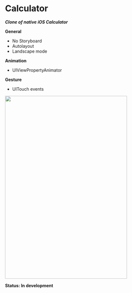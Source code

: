 # Calculator

***Clone of native iOS Calculator***

**General**
* No Storyboard
* Autolayout
* Landscape mode

**Animation**
* UIViewPropertyAnimator

**Gesture**
* UITouch events

<img src="https://user-images.githubusercontent.com/54902273/166101839-3b2fbbe1-be30-416e-95d9-42ce5935694a.gif" width="400" height="600" />

**Status: In development** 
